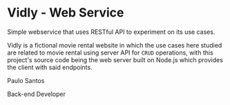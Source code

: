 # Vidly - Web Service
Simple webservice that uses RESTful API to experiment on its use cases.

Vidly is a fictional movie rental website in which the use cases here studied are related to movie rental using server API for <code>CRUD</code> operations, with this project's source code being the web server built on Node.js which provides the client with said endpoints.


Paulo Santos

Back-end Developer
